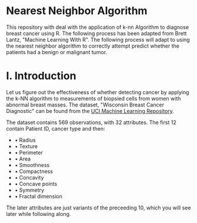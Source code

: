 # Nearest Neighbor Algorithm

   This repository with deal with the application of k-nn Algorithm to diagnose breast cancer using R. The following process has been adapted from Brett Lantz, "Machine Learning With R". The following process will adapt to using the nearest neighbor algorithm to correctly attempt predict whether the patients had a benign or malignant tumor.

# I. Introduction 

Let us figure out the effectiveness of whether detecting cancer by applying the k-NN algorithm to measurements of biopsied cells 
from women with abnormal breast masses. The dataset, "Wisconsin Breast Cancer Diagnostic" can be found from the <a href="http://archive.ics.uci.edu/ml.">UCI Machine Learning Repository</a>. 

The dataset contains 569 observations, with 32 attributes. The first 12 contain Patient ID, cancer type and then:
<ul><li>• Radius</li>
<li>• Texture</li>
<li>• Perimeter</li>
<li>• Area</li>
<li>• Smoothness</li>
<li>• Compactness</li>
<li>• Concavity</li>
<li>• Concave points</li>
<li>• Symmetry</li>
<li>• Fractal dimension</li></ul>
The later attributes are just variants of the preceeding 10, which you will see later while following along.

